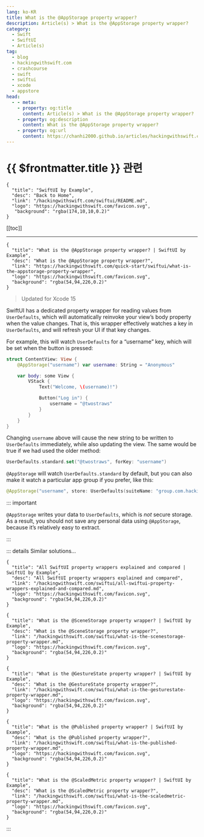 ```yaml
---
lang: ko-KR
title: What is the @AppStorage property wrapper?
description: Article(s) > What is the @AppStorage property wrapper?
category:
  - Swift
  - SwiftUI
  - Article(s)
tag: 
  - blog
  - hackingwithswift.com
  - crashcourse
  - swift
  - swiftui
  - xcode
  - appstore
head:
  - - meta:
    - property: og:title
      content: Article(s) > What is the @AppStorage property wrapper?
    - property: og:description
      content: What is the @AppStorage property wrapper?
    - property: og:url
      content: https://chanhi2000.github.io/articles/hackingwithswift.com/swiftui/what-is-the-appstorage-property-wrapper.html
---
```


# {{ $frontmatter.title }} 관련

```component VPCard
{
  "title": "SwiftUI by Example",
  "desc": "Back to Home",
  "link": "/hackingwithswift.com/swiftui/README.md",
  "logo": "https://hackingwithswift.com/favicon.svg",
   "background": "rgba(174,10,10,0.2)"
}
```

[[toc]]

---

```component VPCard
{
  "title": "What is the @AppStorage property wrapper? | SwiftUI by Example",
  "desc": "What is the @AppStorage property wrapper?",
  "link": "https://hackingwithswift.com/quick-start/swiftui/what-is-the-appstorage-property-wrapper",
  "logo": "https://hackingwithswift.com/favicon.svg",
  "background": "rgba(54,94,226,0.2)"
}
```

> Updated for Xcode 15

SwiftUI has a dedicated property wrapper for reading values from `UserDefaults`, which will automatically reinvoke your view’s body property when the value changes. That is, this wrapper effectively watches a key in `UserDefaults`, and will refresh your UI if that key changes.

For example, this will watch `UserDefaults` for a “username” key, which will be set when the button is pressed:

```swift
struct ContentView: View {
    @AppStorage("username") var username: String = "Anonymous"

    var body: some View {
        VStack {
            Text("Welcome, \(username)!")

            Button("Log in") {
                username = "@twostraws"
            }
        }
    }
}
```

Changing `username` above will cause the new string to be written to `UserDefaults` immediately, while also updating the view. The same would be true if we had used the older method:

```swift
UserDefaults.standard.set("@twostraws", forKey: "username")
```

`@AppStorage` will watch `UserDefaults.standard` by default, but you can also make it watch a particular app group if you prefer, like this:

```swift
@AppStorage("username", store: UserDefaults(suiteName: "group.com.hackingwithswift.unwrap")) var username: String = "Anonymous"
```

::: important

`@AppStorage` writes your data to `UserDefaults`, which is *not* secure storage. As a result, you should not save any personal data using `@AppStorage`, because it’s relatively easy to extract.

:::

::: details Similar solutions…

```component VPCard
{
  "title": "All SwiftUI property wrappers explained and compared | SwiftUI by Example",
  "desc": "All SwiftUI property wrappers explained and compared",
  "link": "/hackingwithswift.com/swiftui/all-swiftui-property-wrappers-explained-and-compared.md",
  "logo": "https://hackingwithswift.com/favicon.svg",
  "background": "rgba(54,94,226,0.2)"
}
```

```component VPCard
{
  "title": "What is the @SceneStorage property wrapper? | SwiftUI by Example",
  "desc": "What is the @SceneStorage property wrapper?",
  "link": "/hackingwithswift.com/swiftui/what-is-the-scenestorage-property-wrapper.md",
  "logo": "https://hackingwithswift.com/favicon.svg",
  "background": "rgba(54,94,226,0.2)"
}
```

```component VPCard
{
  "title": "What is the @GestureState property wrapper? | SwiftUI by Example",
  "desc": "What is the @GestureState property wrapper?",
  "link": "/hackingwithswift.com/swiftui/what-is-the-gesturestate-property-wrapper.md",
  "logo": "https://hackingwithswift.com/favicon.svg",
  "background": "rgba(54,94,226,0.2)"
}
```

```component VPCard
{
  "title": "What is the @Published property wrapper? | SwiftUI by Example",
  "desc": "What is the @Published property wrapper?",
  "link": "/hackingwithswift.com/swiftui/what-is-the-published-property-wrapper.md",
  "logo": "https://hackingwithswift.com/favicon.svg",
  "background": "rgba(54,94,226,0.2)"
}
```

```component VPCard
{
  "title": "What is the @ScaledMetric property wrapper? | SwiftUI by Example",
  "desc": "What is the @ScaledMetric property wrapper?",
  "link": "/hackingwithswift.com/swiftui/what-is-the-scaledmetric-property-wrapper.md",
  "logo": "https://hackingwithswift.com/favicon.svg",
  "background": "rgba(54,94,226,0.2)"
}
```

:::

